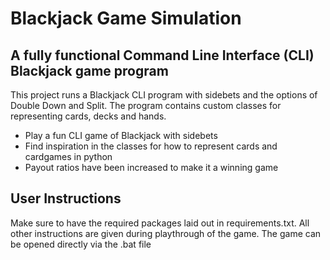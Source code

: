 # Blackjack Game Simulation

## A fully functional Command Line Interface (CLI) Blackjack game program

This project runs a Blackjack CLI program with sidebets and the options of Double Down and Split. The program contains custom classes for representing cards, decks and hands.

* Play a fun CLI game of Blackjack with sidebets
* Find inspiration in the classes for how to represent cards and cardgames in python
* Payout ratios have been increased to make it a winning game

## User Instructions

Make sure to have the required packages laid out in requirements.txt. All other instructions are given during playthrough of the game. The game can be opened directly via the .bat file

<!-- ## Known Issues (Work in Progress) -->

